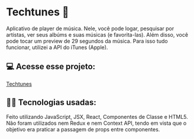 # Techtunes 🎵
Aplicativo de player de música. Nele, você pode logar, pesquisar por artistas, ver seus albúms e suas músicas (e favorita-las). Além disso, você pode tocar um preview de 29 segundos da música.
Para isso tudo funcionar, utilizei a API do iTunes (Apple). 
<br>

## 💻 Acesse esse projeto:
[Techtunes](https://techtunes.vercel.app/)

## 👨‍💻 Tecnologias usadas:
Feito utilizando JavaScript, JSX, React, Componentes de Classe e HTML5. Não foram utilizados nem Redux e nem Context API, tendo em vista que o objetivo era praticar a passagem de props entre componentes.
